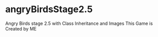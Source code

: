 # angryBirdsStage2.5
Angry Birds stage 2.5 with Class Inheritance and Images
This Game is Created by ME